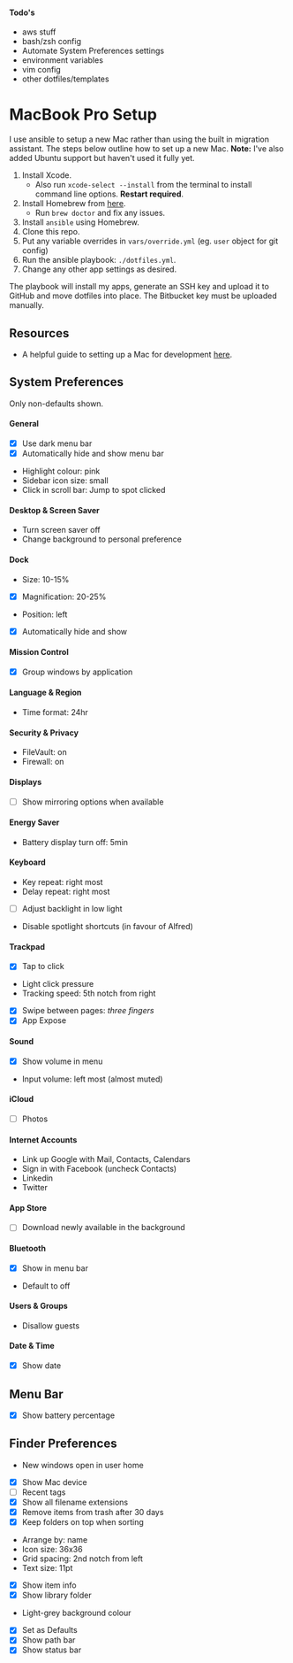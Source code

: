 #### Todo's

- aws stuff
- bash/zsh config
- Automate System Preferences settings
- environment variables
- vim config
- other dotfiles/templates

# MacBook Pro Setup

I use ansible to setup a new Mac rather than using the built in migration
assistant. The steps below outline how to set up a new Mac. __Note:__ I've also
added Ubuntu support but haven't used it fully yet.

1. Install Xcode.
    - Also run `xcode-select --install` from the terminal to install command
      line options. **Restart required**.
2. Install Homebrew from [here](http://brew.sh/).
    - Run `brew doctor` and fix any issues.
3. Install `ansible` using Homebrew.
4. Clone this repo.
5. Put any variable overrides in `vars/override.yml` (eg. `user` object for git config)
6. Run the ansible playbook: `./dotfiles.yml`.
7. Change any other app settings as desired.

The playbook will install my apps, generate an SSH key and upload it to GitHub
and move dotfiles into place. The Bitbucket key must be uploaded manually.

## Resources

- A helpful guide to setting up a Mac for development [here](http://sourabhbajaj.com/mac-setup/).

## System Preferences

Only non-defaults shown.

#### General

- [x] Use dark menu bar
- [x] Automatically hide and show menu bar
- Highlight colour: pink
- Sidebar icon size: small
- Click in scroll bar: Jump to spot clicked

#### Desktop & Screen Saver

- Turn screen saver off
- Change background to personal preference

#### Dock

- Size: 10-15%
- [x] Magnification: 20-25%
- Position: left
- [x] Automatically hide and show

#### Mission Control

- [x] Group windows by application

#### Language & Region

- Time format: 24hr

#### Security & Privacy

- FileVault: on
- Firewall: on

#### Displays

- [ ] Show mirroring options when available

#### Energy Saver

- Battery display turn off: 5min

#### Keyboard

- Key repeat: right most
- Delay repeat: right most
- [ ] Adjust backlight in low light
- Disable spotlight shortcuts (in favour of Alfred)

#### Trackpad

- [x] Tap to click
- Light click pressure
- Tracking speed: 5th notch from right
- [x] Swipe between pages: _three fingers_
- [x] App Expose

#### Sound

- [x] Show volume in menu
- Input volume: left most (almost muted)

#### iCloud

- [ ] Photos

#### Internet Accounts

- Link up Google with Mail, Contacts, Calendars
- Sign in with Facebook (uncheck Contacts)
- Linkedin
- Twitter

#### App Store

- [ ] Download newly available in the background

#### Bluetooth

- [x] Show in menu bar
- Default to off

#### Users & Groups

- Disallow guests

#### Date & Time

- [x] Show date

## Menu Bar

- [x] Show battery percentage

## Finder Preferences

- New windows open in user home
- [x] Show Mac device
- [ ] Recent tags
- [x] Show all filename extensions
- [x] Remove items from trash after 30 days
- [x] Keep folders on top when sorting
- Arrange by: name
- Icon size: 36x36
- Grid spacing: 2nd notch from left
- Text size: 11pt
- [x] Show item info
- [x] Show library folder
- Light-grey background colour
- [x] Set as Defaults
- [x] Show path bar
- [x] Show status bar
